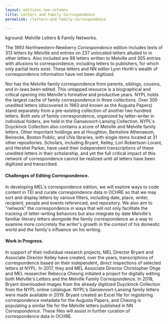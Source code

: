 ```yaml
---
layout: editions_two-columns
title: Letters and Family Correspondence
permalink: /letters-and-family-correspondence

---
```


kground: Melville Letters & Family Networks.

The 1993 Northwestern-Newberry *Correspondence* edition includes texts
of 313 letters by Melville and entries on 237 unlocated letters alluded
to in other letters. Also included are 88 letters written to Melville
and 305 entries with allusions to correspondence, including letters to
publishers, for which only partial texts exist. These letters and NN
editor Lynn Horth's wealth of correspondence information have not been
digitized.

Nor has the Melville family correspondence from parents, siblings,
cousins, and in-laws been edited. This untapped resource is a
biographical and critical opening into Melville's formative and
productive years. NYPL holds the largest cache of family correspondence
in three collections. Over 300 unedited letters (discovered in 1983 and known as the Augusta Papers) stand separately from a pre-existing
collection of another two hundred letters. Both sets of family
correspondence, organized by letter-writer in individual folders, are
held in the Gansevoort-Lansing Collection. NYPL's Duyckinck Collection
also contains a score of Melville and Melville family letters. Other
important holdings are at Houghton, Berkshire Athenaeum, Beinecke,
Boston Public, and UVa libraries, with single items located at 31 other
repositories. Scholars, including Bryant, Kelley, Lori Robertson-Lorant,
and Hershel Parker, have used their independent transcriptions of these
unedited letters in their scholarship, and yet the full critical impact
of this network of correspondence cannot be realized until all letters
have been digitized and transcribed.

#### Challenges of Editing Correspondence.

In developing MEL's correspondence edition, we will explore ways to code
content in TEI and curate correspondence data in OCHRE so that we may
sort and display letters by various filters, including date, place,
writer, recipient, people and events referenced, and repository. We also
aim to "network" the correspondence in ways that will not only facilitate the tracking of letter-writing behaviors but also integrate by date Melville's familiar
literary letters alongside the family correspondence as a way to examine more
concretely the writer's growth in the context of his domestic world and the family's influence on his writing.

#### Work in Progress.

In support of their individual research projects, MEL Director Bryant
and Associate Director Kelley have created, over the years,
transcriptions of correspondence based on their independent, direct
inspections of selected letters at NYPL. In 2017, they and MEL
Associate Director Christopher Ohge and MEL researcher Rebecca Cheong
initiated a project for digitally editing both Melville's Letters and
the Melville Family Correspondence. In 2018, Bryant downloaded images
from the already digitized Duyckinck Collection from the NYPL online
catalogue. NYPL's Gansevoort-Lansing family letters were made available
in 2019. Bryant created an Excel file for registering correspondence
metadata for the Augusta Papers, and Cheong is populating a similar file
for the Melville letters published in NN *Correspondence*. These files
will assist in further curation of correspondence data in OCHRE.
